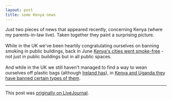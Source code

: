 ```yaml
---
layout: post
title: some Kenya news
---
```


<div class="entry-item s2-entrytext">Just two pieces of news that appeared recently, concerning Kenya (where my parents-in-law live). Taken together they paint a surprising picture.<br/><br/>While in the UK we've been heartily congratulating ourselves on banning smoking in public buildings, back in June <a href="http://news.bbc.co.uk/1/hi/world/africa/6291132.stm" rel="nofollow">Kenya's cities went smoke-free</a> - not just in public buildings but in all public spaces.<br/><br/>And while in the UK we still haven't managed to find a way to wean ourselves off plastic bags (although <a href="http://news.bbc.co.uk/1/hi/world/europe/2205419.stm" rel="nofollow">Ireland has</a>), in <a href="http://news.bbc.co.uk/1/hi/world/africa/6754127.stm" rel="nofollow">Kenya and Uganda they have banned certain types of them</a>.</div><p><hr></p><p>This post was <a href="http://ferkeltongs.livejournal.com/5362.html">originally on LiveJournal</a>.</p>